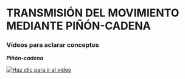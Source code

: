 # **TRANSMISIÓN DEL MOVIMIENTO MEDIANTE PIÑÓN-CADENA**

### Vídeos para aclarar conceptos

**_Piñón-cadena_**

[![Haz clic para ir al vídeo](http://img.youtube.com/vi/fRpWNYg7pVU/0.jpg)](http://www.youtube.com/watch?v=fRpWNYg7pVU "Haz clic para ver el vídeo")
